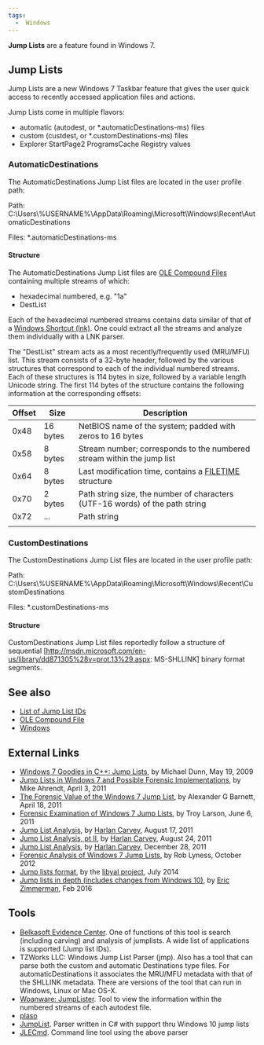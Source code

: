 ```yaml
---
tags:
  -  Windows
---
```

**Jump Lists** are a feature found in Windows 7.

## Jump Lists

Jump Lists are a new Windows 7 Taskbar feature that gives the user quick
access to recently accessed application files and actions.

Jump Lists come in multiple flavors:

- automatic (autodest, or \*.automaticDestinations-ms) files
- custom (custdest, or \*.customDestinations-ms) files
- Explorer StartPage2 ProgramsCache Registry values

### AutomaticDestinations

The AutomaticDestinations Jump List files are located in the user
profile path:

Path:
C:\Users\\%USERNAME%\AppData\Roaming\Microsoft\Windows\Recent\AutomaticDestinations

Files: \*.automaticDestinations-ms

#### Structure

The AutomaticDestinations Jump List files are [OLE Compound
Files](ole_compound_file.md) containing multiple streams of
which:

- hexadecimal numbered, e.g. "1a"
- DestList

Each of the hexadecimal numbered streams contains data similar of that
of a [Windows Shortcut (lnk)](lnk.md). One could extract all the
streams and analyze them individually with a LNK parser.

The "DestList" stream acts as a most recently/frequently used (MRU/MFU)
list. This stream consists of a 32-byte header, followed by the various
structures that correspond to each of the individual numbered streams.
Each of these structures is 114 bytes in size, followed by a variable
length Unicode string. The first 114 bytes of the structure contains the
following information at the corresponding offsets:

| Offset | Size     | Description                                                                                                     |
|--------|----------|-----------------------------------------------------------------------------------------------------------------|
| 0x48   | 16 bytes | NetBIOS name of the system; padded with zeros to 16 bytes                                                       |
| 0x58   | 8 bytes  | Stream number; corresponds to the numbered stream within the jump list                                          |
| 0x64   | 8 bytes  | Last modification time, contains a [FILETIME](http://msdn2.microsoft.com/en-us/library/ms724284.aspx) structure |
| 0x70   | 2 bytes  | Path string size, the number of characters (UTF-16 words) of the path string                                    |
| 0x72   | ...      | Path string                                                                                                     |
|        |          |                                                                                                                 |

### CustomDestinations

The CustomDestinations Jump List files are located in the user profile
path:

Path:
C:\Users\\%USERNAME%\AppData\Roaming\Microsoft\Windows\Recent\CustomDestinations

Files: \*.customDestinations-ms

#### Structure

CustomDestinations Jump List files reportedly follow a structure of
sequential
\[<http://msdn.microsoft.com/en-us/library/dd871305%28v=prot.13%29.aspx>:
MS-SHLLINK\] binary format segments.

## See also

- [List of Jump List IDs](list_of_jump_list_ids.md)
- [OLE Compound File](ole_compound_file.md)
- [Windows](windows.md)

## External Links

- [Windows 7 Goodies in C++: Jump Lists](http://www.codeproject.com/Articles/36561/Windows-7-Goodies-in-C-Jump-Lists),
  by Michael Dunn, May 19, 2009
- [Jump Lists in Windows 7 and Possible Forensic Implementations](http://mikeahrendt.blogspot.ch/2011/04/jump-lists-in-windows-7-and-possible.html),
  by Mike Ahrendt, April 3, 2011
- [The Forensic Value of the Windows 7 Jump List](http://www.alexbarnett.com/jumplistforensics.pdf),
  by Alexander G Barnett, April 18, 2011
- [Forensic Examination of Windows 7 Jump Lists](http://www.slideshare.net/ctin/windows-7-forensics-jump-listsrv3public),
  by Troy Larson, June 6, 2011
- [Jump List Analysis](http://windowsir.blogspot.ch/2011/08/jump-list-analysis.html),
  by [Harlan Carvey](harlan_carvey.md), August 17, 2011
- [Jump List Analysis, pt II](http://windowsir.blogspot.ch/2011/08/jump-list-analysis-pt-ii.html),
  by [Harlan Carvey](harlan_carvey.md), August 24, 2011
- [Jump List Analysis](http://windowsir.blogspot.ch/2011/12/jump-list-analysis.html),
  by [Harlan Carvey](harlan_carvey.md), December 28, 2011
- [Forensic Analysis of Windows 7 Jump Lists](http://articles.forensicfocus.com/2012/10/30/forensic-analysis-of-windows-7-jump-lists/),
  by Rob Lyness, October 2012
- [Jump lists format](https://github.com/libyal/dtformats/blob/main/documentation/Jump%20lists%20format.asciidoc),
  by the [libyal project](libyal.md), July 2014
- [Jump lists in depth (includes changes from Windows 10)](http://binaryforay.blogspot.com/2016/02/jump-lists-in-depth-understand-format.html),
  by [Eric Zimmerman](eric_zimmerman.md), Feb 2016

## Tools

- [Belkasoft Evidence Center](belkasoft_evidence_center.md). One
  of functions of this tool is search (including carving) and analysis
  of jumplists. A wide list of applications is supported (Jump list
  IDs).
- TZWorks LLC: Windows Jump List Parser (jmp). Also has a
  tool that can parse both the custom and automatic Destinations type
  files. For automaticDestinations it associates the MRU/MFU metadata
  with that of the SHLLINK metadata. There are versions of the tool that
  can run in Windows, Linux or Mac OS-X.
- [Woanware: JumpLister](http://www.woanware.co.uk/?p=265). Tool to view
  the information within the numbered streams of each autodest file.
- [plaso](plaso.md)
- [JumpList](https://github.com/EricZimmerman/JumpList). Parser written
  in C# with support thru Windows 10 jump lists
- [JLECmd](https://github.com/EricZimmerman/JLECmd). Command line tool
  using the above parser

